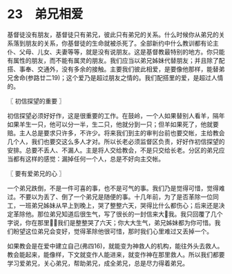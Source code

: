 # 23　弟兄相爱


基督徒没有朋友，基督徒只有弟兄，彼此只有弟兄的关系。什么时候你从弟兄的关系落到朋友的关系，你基督徒的生命就被杀死了。全部新约中什么教训都有论主仆、父母、儿女、夫妻等等，就是没有说朋友。这是基督教最特别的地方。你只能有属性的朋友，而不能有属灵的朋友。我们应当以弟兄姊妹代替朋友；并且除了配搭、事奉、交通外，没有多余的接触。主要我们彼此相爱，是要像他那样，能替弟兄舍命(参路廿二19)；这个爱乃是超过朋友之情的。我们配搭里的爱，是超过人情的。



〖 初信探望的重要 〗

初信探望必须好好作，这是很重要的工作。在鼓岭，一个人如果替别人看羊，隔年如果羊生一只，他可以分一半，生二只，他就分到一只；但羊如果死了，他就要赔。主人总是要求只许多，不许少。将来我们到主的审判台前也要交帐，主给教会几个人，我们也要交这么多人才对。所以长老必须监督区负责，好好作初信探望的安排。总要不丢人、不漏人。主是将人交给教会，不是只交给长老。分区的弟兄应当都有这样的感觉：漏掉任何一个人，总是不好向主交帐。



〖 要有爱弟兄的心 〗

一个弟兄跌倒，不是一件可喜的事，也不是可气的事。我们乃是觉得可惜，觉得难过。不要以为丢了、倒了一个弟兄是随便的事。十几年前，为了是否革除一位同工，一班弟兄姊妹从早上到晚上，哭了整整六天，哭得比什么都伤心；后来还是决定革除他。那位弟兄知道后很生气，写了很长的一封信来大我。我只回覆了几个字说，你在那里，我们是整整哭了六天；你大大生气，弟兄姊妹都为你可惜。我们盼望这位弟兄会变好，觉得革除他很可惜，那时我们心里难过又丢掉一个。

如果教会是在爱中建立自己(弗四16)，就能变为神救人的机构，能往外头去救人。教会能起来，能像样，下文就变作人能进来，就变作神在那里救人。所以我们都要学习爱弟兄，关心弟兄，帮助弟兄，成全弟兄，总是尽力得着弟兄。

